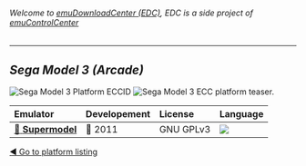 ###### Welcome to [emuDownloadCenter (EDC)](https://github.com/PhoenixInteractiveNL/emuDownloadCenter/wiki/), EDC is a side project of [emuControlCenter](https://github.com/PhoenixInteractiveNL/emuControlCenter/wiki/)
***
## _Sega Model 3 (Arcade)_
![](https://raw.githubusercontent.com/wiki/PhoenixInteractiveNL/emuDownloadCenter/images_platform/ecc_model3_cell.png "Sega Model 3 Platform ECCID")
![](https://raw.githubusercontent.com/wiki/PhoenixInteractiveNL/emuDownloadCenter/images_platform/ecc_model3_teaser.png "Sega Model 3 ECC platform teaser.")

| Emulator | Developement | License | Language |
|:---------|:-------------|:--------|:---------|
| [:file_folder: **Supermodel**](https://github.com/PhoenixInteractiveNL/emuDownloadCenter/wiki/Emulator-supermodel#menu) | :red_circle: 2011 | GNU GPLv3 | ![](https://raw.githubusercontent.com/wiki/PhoenixInteractiveNL/emuDownloadCenter/images_flags/icon_flag_EN_24.png) |

[:arrow_backward: Go to platform listing](https://github.com/PhoenixInteractiveNL/emuDownloadCenter/wiki/EDC-Platform-List)
